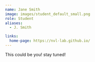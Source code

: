 ```yaml
---
name: Jane Smith
image: images/student_default_small.png
role: Student
aliases:
  - J. Smith

links:
  home-page: https://nvl-lab.github.io/
---
```


This could be you! stay tuned!
